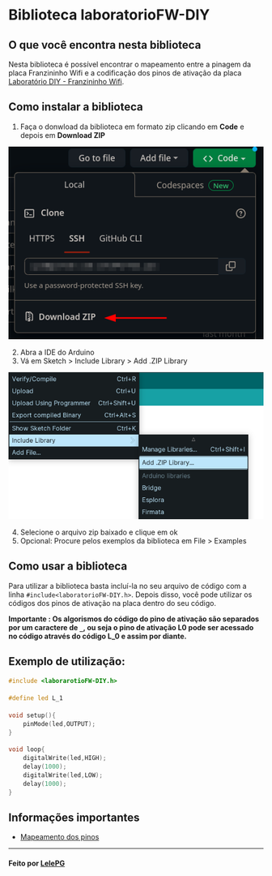 # Biblioteca laboratorioFW-DIY

## O que você encontra nesta biblioteca

Nesta biblioteca é possível encontrar o mapeamento entre a pinagem da placa Franzininho Wifi e a codificação dos pinos de ativação da placa [Laboratório DIY - Franzininho Wifi](https://github.com/Franzininho/laboratorio-diy-franizininho-wifi).

## Como instalar a biblioteca

1. Faça o donwload da biblioteca em formato zip clicando em **Code** e depois em **Download ZIP**

![](./imagens/download_zip.png)

2. Abra a IDE do Arduino
3. Vá em Sketch > Include Library > Add .ZIP Library

![](./imagens/add_zip.png)

4. Selecione o arquivo zip baixado e clique em ok
5. Opcional: Procure pelos exemplos da biblioteca em File > Examples

## Como usar a biblioteca

Para utilizar a biblioteca basta incluí-la no seu arquivo de código com a linha `#include<laboratorioFW-DIY.h>`. Depois disso, você pode utilizar os códigos dos pinos de ativação na placa dentro do seu código.

**Importante : Os algorismos do código do pino de ativação são separados por um caractere de `_`, ou seja o pino de ativação L0 pode ser acessado no código através do código L_0 e assim por diante.**

## Exemplo de utilização:

```c
#include <laborarotioFW-DIY.h>

#define led L_1

void setup(){
    pinMode(led,OUTPUT);
}

void loop{
    digitalWrite(led,HIGH);
    delay(1000);
    digitalWrite(led,LOW);
    delay(1000);
}
```

## Informações importantes

-   [Mapeamento dos pinos](./mapeamento.md)

---

#### Feito por [LelePG](https://github.com/LelePG)
